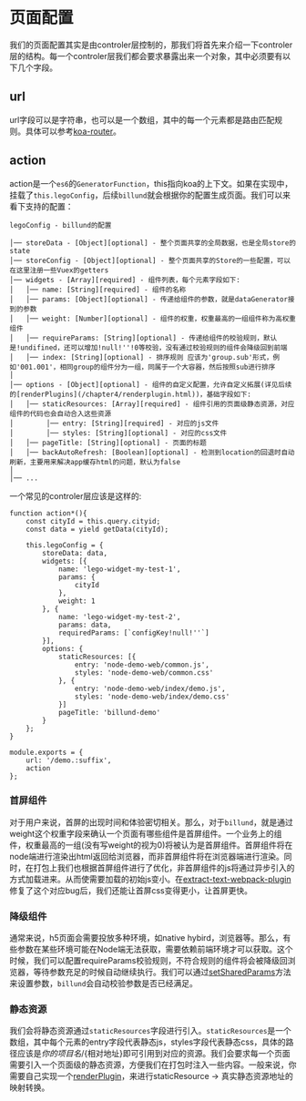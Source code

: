 # 页面配置

我们的页面配置其实是由controler层控制的，那我们将首先来介绍一下controler层的结构。每一个controler层我们都会要求暴露出来一个对象，其中必须要有以下几个字段。

## url

url字段可以是字符串，也可以是一个数组，其中的每一个元素都是路由匹配规则。具体可以参考[koa-router](https://github.com/alexmingoia/koa-router)。

## action

action是一个`es6`的`GeneratorFunction`，this指向koa的上下文。如果在实现中，挂载了`this.legoConfig`，后续`billund`就会根据你的配置生成页面。我们可以来看下支持的配置：

```
legoConfig - billund的配置

│── storeData - [Object][optional] - 整个页面共享的全局数据，也是全局store的state
│── storeConfig - [Object][optional] - 整个页面共享的Store的一些配置，可以在这里注册一些Vuex的getters
│── widgets - [Array][required] - 组件列表，每个元素字段如下:
│   │── name: [String][required] - 组件的名称
│   │── params: [Object][optional] - 传递给组件的参数，就是dataGenerator接到的参数
│   │── weight: [Number][optional] - 组件的权重，权重最高的一组组件称为高权重组件
│   │── requireParams: [String][optional] - 传递给组件的校验规则，默认是!undifined，还可以增加!null!''!0等校验，没有通过校验规则的组件会降级回到前端
│   │── index: [String][optional] - 排序规则 应该为'group.sub'形式，例如'001.001'，相同group的组件分为一组，同属于一个大容器，然后按照sub进行排序
│
│── options - [Object][optional] - 组件的自定义配置，允许自定义拓展(详见后续的[renderPlugins](/chapter4/renderplugin.html))，基础字段如下:
│   │── staticResources: [Array][required] - 组件引用的页面级静态资源，对应组件的代码也会自动合入这些资源
│   	 │── entry: [String][required] - 对应的js文件
│   	 │── styles: [String][optional] - 对应的css文件
│   │── pageTitle: [String][optional] - 页面的标题
│   │── backAutoRefresh: [Boolean][optional] - 检测到location的回退时自动刷新，主要用来解决app缓存html的问题，默认为false
│   
│── ...
```

一个常见的controler层应该是这样的:

```
function action*(){
	const cityId = this.query.cityid;
	const data = yield getData(cityId);

	this.legoConfig = {
		storeData: data,
		widgets: [{
			name: 'lego-widget-my-test-1',
			params: {
				cityId
			},
			weight: 1
		}, {
			name: 'lego-widget-my-test-2',
			params: data,
			requiredParams: [`configKey!null!''`]
		}],
		options: {
			staticResources: [{
                entry: 'node-demo-web/common.js',
                styles: 'node-demo-web/common.css'
            }, {
                entry: 'node-demo-web/index/demo.js',
                styles: 'node-demo-web/index/demo.css'
            }]
            pageTitle: 'billund-demo'
		}
	};
}

module.exports = {
	url: '/demo.:suffix',
	action	
};
```

### 首屏组件

对于用户来说，首屏的出现时间和体验密切相关。那么，对于`billund`，就是通过weight这个权重字段来确认一个页面有哪些组件是首屏组件。一个业务上的组件，权重最高的一组(没有写weight的视为0)将被认为是首屏组件。首屏组件将在node端进行渲染出html返回给浏览器，而非首屏组件将在浏览器端进行渲染。同时，在打包上我们也根据首屏组件进行了优化，非首屏组件的js将通过异步引入的方式加载进来。从而使需要加载的初始js变小。在[extract-text-webpack-plugin](https://github.com/webpack-contrib/extract-text-webpack-plugin/issues/455)修复了这个对应bug后，我们还能让首屏css变得更小，让首屏更快。

### 降级组件

通常来说，h5页面会需要投放多种环境，如native hybird，浏览器等。那么，有些参数在某些环境可能在Node端无法获取，需要依赖前端环境才可以获取。这个时候，我们可以配置requireParams校验规则，不符合规则的组件将会被降级回浏览器，等待参数充足的时候自动继续执行。我们可以通过[setSharedParams](/chapter3/browser-api.html#billundsetsharedparams)方法来设置参数，`billund`会自动校验参数是否已经满足。

### 静态资源

我们会将静态资源通过`staticResources`字段进行引入。`staticResources`是一个数组，其中每个元素的entry字段代表静态js，styles字段代表静态css，具体的路径应该是${你的项目名}/${相对地址}即可引用到对应的资源。我们会要求每一个页面需要引入一个页面级的静态资源，方便我们在打包时注入一些内容。一般来说，你需要自己实现一个[renderPlugin](/chapter4/renderplugin.html)，来进行staticResource -> 真实静态资源地址的映射转换。


